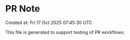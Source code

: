 # PR Note

Created at: Fri 17 Oct 2025 07:45:30 UTC

This file is generated to support testing of PR workflows.
